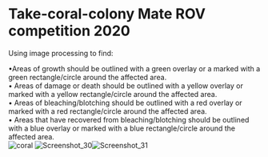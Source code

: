 # Take-coral-colony Mate ROV competition 2020
Using image processing to find:

•Areas of growth should be outlined with a green overlay or a marked with a green rectangle/circle around the affected area.    
• Areas of damage or death should be outlined with a yellow overlay or marked with a yellow rectangle/circle around the affected area.   
• Areas of bleaching/blotching should be outlined with a red overlay or marked with a red rectangle/circle around the affected area.   
• Areas that have recovered from bleaching/blotching should be outlined with a blue overlay or marked with a blue rectangle/circle around the affected area.  
![coral](https://user-images.githubusercontent.com/111608919/185702603-6e31317a-dd13-4a4d-b188-802925e5df07.jpg)
![Screenshot_30](https://user-images.githubusercontent.com/111608919/185702647-f6f8e362-7b63-492c-aedb-a5aaedcba5c9.png)![Screenshot_31](https://user-images.githubusercontent.com/111608919/185702661-b99c4f1f-061f-4cff-b878-bba468a8cd59.png)


